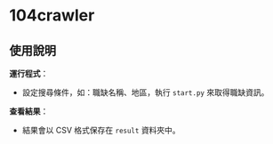 # 104crawler

## 使用說明

**運行程式**：
   - 設定搜尋條件，如：職缺名稱、地區，執行 `start.py` 來取得職缺資訊。

**查看結果**：
   - 結果會以 CSV 格式保存在 `result` 資料夾中。